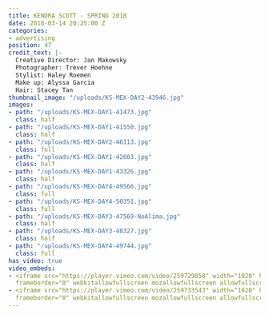 ```yaml
---
title: KENDRA SCOTT - SPRING 2018
date: 2018-03-14 20:25:00 Z
categories:
- advertising
position: 47
credit_text: |-
  Creative Director: Jan Makowsky
  Photographer: Trever Hoehne
  Stylist: Haley Roemen
  Make up: Alyssa Garcia
  Hair: Stacey Tan
thumbnail_image: "/uploads/KS-MEX-DAY2-43946.jpg"
images:
- path: "/uploads/KS-MEX-DAY1-41473.jpg"
  class: half
- path: "/uploads/KS-MEX-DAY1-41550.jpg"
  class: half
- path: "/uploads/KS-MEX-DAY2-46113.jpg"
  class: full
- path: "/uploads/KS-MEX-DAY1-42603.jpg"
  class: half
- path: "/uploads/KS-MEX-DAY1-43326.jpg"
  class: half
- path: "/uploads/KS-MEX-DAY4-49566.jpg"
  class: full
- path: "/uploads/KS-MEX-DAY4-50351.jpg"
  class: full
- path: "/uploads/KS-MEX-DAY3-47569-NoAlima.jpg"
  class: half
- path: "/uploads/KS-MEX-DAY3-48327.jpg"
  class: half
- path: "/uploads/KS-MEX-DAY4-49744.jpg"
  class: full
has_video: true
video_embeds:
- <iframe src="https://player.vimeo.com/video/259729850" width="1920" height="1080"
  frameborder="0" webkitallowfullscreen mozallowfullscreen allowfullscreen></iframe>
- <iframe src="https://player.vimeo.com/video/259733543" width="1920" height="1080"
  frameborder="0" webkitallowfullscreen mozallowfullscreen allowfullscreen></iframe>
---
```


